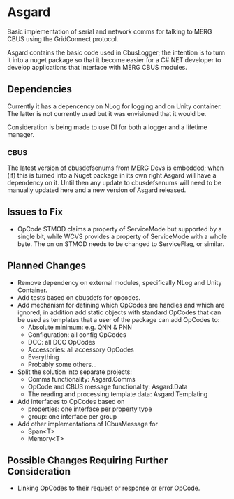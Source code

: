 # Asgard
Basic implementation of serial and network comms for talking to MERG CBUS using the GridConnect protocol.

Asgard contains the basic code used in CbusLogger; the intention is to turn it into a nuget package so that it become easier for a C#.NET developer to develop applications that interface with MERG CBUS modules.

## Dependencies
Currently it has a depencency on NLog for logging and on Unity container. The latter is not currently used but it was envisioned that it would be.

Consideration is being made to use DI for both a logger and a lifetime manager.

### CBUS
The latest version of cbusdefsenums from MERG Devs is embedded; when (if) this is turned into a Nuget package in its own right Asgard will have a dependency on it. Until then any update to cbusdefsenums will need to be manually updated here and a new version of Asgard released.

## Issues to Fix
* OpCode STMOD claims a property of ServiceMode but supported by a single bit, while WCVS provides a property of ServiceMode with a whole byte. The on on STMOD needs to be changed to ServiceFlag, or similar.

## Planned Changes
* Remove dependency on external modules, specifically NLog and Unity Container.
* Add tests based on cbusdefs for opcodes.
* Add mechanism for defining which OpCodes are handles and which are ignored; in addition add static objects with standard OpCodes that can be used as templates that a user of the package can add OpCodes to:
  - Absolute minimum: e.g. QNN & PNN
  - Configuration: all config OpCodes
  - DCC: all DCC OpCodes
  - Accessories: all accessory OpCodes
  - Everything
  - Probably some others...
* Split the solution into separate projects:
  - Comms functionality: Asgard.Comms
  - OpCode and CBUS message functionality: Asgard.Data
  - The reading and processing template data: Asgard.Templating
* Add interfaces to OpCodes based on
  - properties: one interface per property type
  - group: one interface per group
* Add other implementations of ICbusMessage for 
  - Span\<T\>
  - Memory\<T\>

## Possible Changes Requiring Further Consideration
* Linking OpCodes to their request or response or error OpCode.
